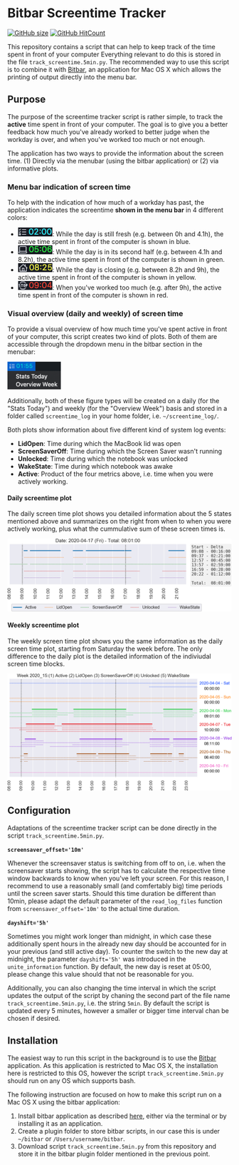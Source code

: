 # Bitbar Screentime Tracker

[![GitHub size](https://github-size-badge.herokuapp.com/miykael/bitbar_screentime_tracker.svg)](https://github.com/miykael/bitbar_screentime_tracker/archive/master.zip)
[![GitHub HitCount](http://hits.dwyl.io/miykael/bitbar_screentime_tracker.svg)](http://hits.dwyl.io/miykael/bitbar_screentime_tracker)

This repository contains a script that can help to keep track of the time spent in front of your computer Everything relevant to do this is stored in the file `track_screentime.5min.py`. The recommended way to use this script is to combine it with [Bitbar](https://github.com/matryer/bitbar), an application for Mac OS X which allows the printing of output directly into the menu bar.


## Purpose

The purpose of the screentime tracker script is rather simple, to track the **active** time spent in front of your computer. The goal is to give you a better feedback how much you've already worked to better judge when the workday is over, and when you've worked too much or not enough.

The application has two ways to provide the information about the screen time. (1) Directly via the menubar (using the bitbar application) or (2) via informative plots.

### Menu bar indication of screen time

To help with the indication of how much of a workday has past, the application indicates the screentime **shown in the menu bar** in 4 different colors:

- <img src="static/time_01_morning.png" height=20px>: While the day is still fresh (e.g. between 0h and 4.1h), the active time spent in front of the computer is shown in blue.
- <img src="static/time_02_afternoon.png" height=20px>: While the day is in its second half (e.g. between 4.1h and 8.2h), the active time spent in front of the computer is shown in green.
- <img src="static/time_03_finishing.png" height=20px>: While the day is closing (e.g. between 8.2h and 9h), the active time spent in front of the computer is shown in yellow.
- <img src="static/time_04_stop.png" height=20px>: When you've worked too much (e.g. after 9h), the active time spent in front of the computer is shown in red.

### Visual overview (daily and weekly) of screen time

To provide a visual overview of how much time you've spent active in front of your computer, this script creates two kind of plots. Both of them are accessible through the dropdown menu in the bitbar section in the menubar:

<img src="static/dropdown.png" width=120px>

Additionally, both of these figure types will be created on a daily (for the "Stats Today") and weekly (for the "Overview Week") basis and stored in a folder called `screentime_log` in your home folder, i.e. `~/screentime_log/`.

Both plots show information about five different kind of system log events:

- **LidOpen**: Time during which the MacBook lid was open
- **ScreenSaverOff**: Time during which the Screen Saver wasn't running
- **Unlocked**: Time during which the notebook was unlocked
- **WakeState**: Time during which notebook was awake
- **Active**: Product of the four metrics above, i.e. time when you were actively working.


#### Daily screentime plot

The daily screen time plot shows you detailed information about the 5 states mentioned above and summarizes on the right from when to when you were actively working, plus what the cummulative sum of these screen times is.

<img src="static/plot_day.png" width=600px>

#### Weekly screentime plot

The weekly screen time plot shows you the same information as the daily screen time plot, starting from Saturday the week before. The only difference to the daily plot is the detailed information of the indiviudal screen time blocks.

<img src="static/plot_week.png" width=600px>


## Configuration

Adaptations of the screentime tracker script can be done directly in the script `track_screentime.5min.py`.

**`screensaver_offset='10m'`**

Whenever the screensaver status is switching from off to on, i.e. when the screensaver starts showing, the script has to calculate the respective time window backwards to know when you've left your screen. For this reason, I recommend to use a reasonably small (and comfertably big) time periods until the screen saver starts. Should this time duration be different than 10min, please adapt the default parameter of the `read_log_files` function from `screensaver_offset='10m'` to the actual time duration.

**`dayshift='5h'`**

Sometimes you might work longer than midnight, in which case these additionally spent hours in the already new day should be accounted for in your previous (and still active day). To counter the switch to the new day at midnight, the parameter `dayshift='5h'` was introduced in the `unite_information` function. By default, the new day is reset at 05:00, please change this value should that not be reasonable for you.

Additionally, you can also changing the time interval in which the script updates the output of the script by chaning the second part of the file name `track_screentime.5min.py`, i.e. the string `5min`. By default the script is updated every 5 minutes, however a smaller or bigger time interval chan be chosen if desired.


## Installation

The easiest way to run this script in the background is to use the [Bitbar](https://github.com/matryer/bitbar) application. As this application is restricted to Mac OS X, the installation here is restricted to this OS, however the script `track_screentime.5min.py` should run on any OS which supports bash.

The following instruction are focused on how to make this script run on a Mac OS X using the bitbar application:

1. Install bitbar application as described [here](https://github.com/matryer/bitbar#installing-bitbar), either via the terminal or by installing it as an application.
2. Create a plugin folder to store bitbar scripts, in our case this is under `~/bitbar` or `/Users/username/bitbar`.
3. Download script `track_screentime.5min.py` from this repository and store it in the bitbar plugin folder mentioned in the previous point.
